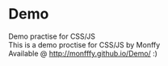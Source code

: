 # Demo
Demo practise for CSS/JS 
<br>
This is a demo proctise for CSS/JS by Monffy 
<br>
Available @ http://monfffy.github.io/Demo/ :)
